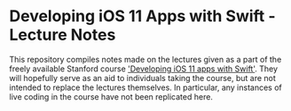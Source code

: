 # Developing iOS 11 Apps with Swift - Lecture Notes

This repository compiles notes made on the lectures given as a part of the freely available Stanford course ['Developing iOS 11 apps with Swift'](https://itunes.apple.com/us/course/developing-ios-11-apps-with-swift/id1309275316). They will hopefully serve as an aid to individuals taking the course, but are not intended to replace the lectures themselves. In particular, any instances of live coding in the course have not been replicated here.

